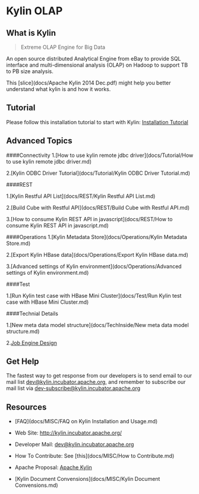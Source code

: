 Kylin OLAP
===========


What is Kylin
------------
> Extreme OLAP Engine for Big Data

An open source distributed Analytical Engine from eBay to provide SQL interface and multi-dimensional analysis (OLAP) on Hadoop to support TB to PB size analysis.

This [slice](docs/Apache Kylin 2014 Dec.pdf) might help you better understand what kylin is and how it works.


Tutorial 
------------

Please follow this installation tutorial to start with Kylin: [Installation Tutorial](docs/Installation/Installation.md)


Advanced Topics
-------
####Connectivity
1.[How to use kylin remote jdbc driver](docs/Tutorial/How to use kylin remote jdbc driver.md)

2.[Kylin ODBC Driver Tutorial](docs/Tutorial/Kylin ODBC Driver Tutorial.md) 

####REST

1.[Kylin Restful API List](docs/REST/Kylin Restful API List.md)

2.[Build Cube with Restful API](docs/REST/Build Cube with Restful API.md)

3.[How to consume Kylin REST API in javascript](docs/REST/How to consume Kylin REST API in javascript.md)

####Operations
1.[Kylin Metadata Store](docs/Operations/Kylin Metadata Store.md)

2.[Export Kylin HBase data](docs/Operations/Export Kylin HBase data.md)

3.[Advanced settings of Kylin environment](docs/Operations/Advanced settings of Kylin environment.md)

####Test

1.[Run Kylin test case with HBase Mini Cluster](docs/Test/Run Kylin test case with HBase Mini Cluster.md)


####Technial Details

1.[New meta data model structure](docs/TechInside/New meta data model structure.md)

2.[Job Engine Design](docs/JobEngine/Design.md)

Get Help
------------

The fastest way to get response from our developers is to send email to our mail list <dev@kylin.incubator.apache.org>, and remember to subscribe our mail list via <dev-subscribe@kylin.incubator.apache.org>


Resources
------------

* [FAQ](docs/MISC/FAQ on Kylin Installation and Usage.md)

* Web Site: <http://kylin.incubator.apache.org/>

* Developer Mail: <dev@kylin.incubator.apache.org>

* How To Contribute: See [this](docs/MISC/How to Contribute.md)

* Apache Proposal: [Apache Kylin](https://wiki.apache.org/incubator/KylinProposal)

* [Kylin Document Convensions](docs/MISC/Kylin Document Convensions.md)



